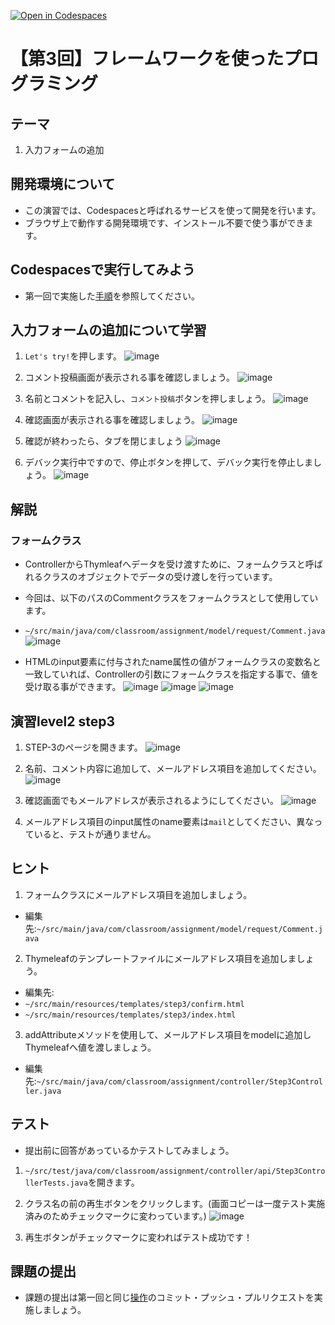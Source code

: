 [![Open in Codespaces](https://classroom.github.com/assets/launch-codespace-7f7980b617ed060a017424585567c406b6ee15c891e84e1186181d67ecf80aa0.svg)](https://classroom.github.com/open-in-codespaces?assignment_repo_id=12929079)
# 【第3回】フレームワークを使ったプログラミング
## テーマ
1. 入力フォームの追加

## 開発環境について
* この演習では、Codespacesと呼ばれるサービスを使って開発を行います。
* ブラウザ上で動作する開発環境です、インストール不要で使う事ができます。

## Codespacesで実行してみよう
* 第一回で実施した[手順](/Codespacesの実行手順.md)を参照してください。

## 入力フォームの追加について学習
1. `Let's try!`を押します。
![image](https://user-images.githubusercontent.com/32722128/151711407-d882c0da-6c60-409f-99da-e5da064575a0.png)

2. コメント投稿画面が表示される事を確認しましょう。
![image](https://user-images.githubusercontent.com/32722128/151711431-a1d7b9f3-8f02-4b6c-804b-cc989640df67.png)

3. 名前とコメントを記入し、`コメント投稿`ボタンを押しましょう。
![image](https://user-images.githubusercontent.com/32722128/151711584-171cc707-382b-4c4d-8cc9-5b01cfb3b67c.png)

4. 確認画面が表示される事を確認しましょう。
![image](https://user-images.githubusercontent.com/32722128/151711609-1170703b-7eff-4d08-b8b7-eaa628933c72.png)

5. 確認が終わったら、タブを閉じましょう
![image](https://user-images.githubusercontent.com/32722128/150733257-a1056c19-1b24-412b-8bfc-a6063e75c785.png)

6. デバック実行中ですので、停止ボタンを押して、デバック実行を停止しましょう。
![image](https://user-images.githubusercontent.com/32722128/150748527-d7121765-5142-4f5a-9769-33c0c23627a4.png)

## 解説
### フォームクラス
* ControllerからThymleafへデータを受け渡すために、フォームクラスと呼ばれるクラスのオブジェクトでデータの受け渡しを行っています。
* 今回は、以下のパスのCommentクラスをフォームクラスとして使用しています。
* `~/src/main/java/com/classroom/assignment/model/request/Comment.java`
![image](https://user-images.githubusercontent.com/32722128/151712493-5d3a2176-5dcb-49ca-b0dd-dcee51e0c3b1.png)

* HTMLのinput要素に付与されたname属性の値がフォームクラスの変数名と一致していれば、Controllerの引数にフォームクラスを指定する事で、値を受け取る事ができます。
![image](https://user-images.githubusercontent.com/32722128/151712894-8cb16e89-dba4-45ee-8b9d-88db789519f1.png)
![image](https://user-images.githubusercontent.com/32722128/151712931-a264f299-6251-40d3-9e9a-9e5b251a422d.png)
![image](https://user-images.githubusercontent.com/32722128/151712961-43dbfa44-c261-49f2-85b3-29e04eab0ee2.png)

## 演習level2 step3
1. STEP-3のページを開きます。
![image](https://user-images.githubusercontent.com/32722128/151711786-55207e89-0b94-4047-b265-5cc509873909.png)

2. 名前、コメント内容に追加して、メールアドレス項目を追加してください。
![image](https://user-images.githubusercontent.com/32722128/151712040-e53709f4-38b8-4454-b010-38551bb52118.png)

3. 確認画面でもメールアドレスが表示されるようにしてください。
![image](https://user-images.githubusercontent.com/32722128/151712095-4d67f00a-ecf7-4270-858d-00b13328531c.png)

4. メールアドレス項目のinput属性のname要素は`mail`としてください、異なっていると、テストが通りません。

## ヒント
1. フォームクラスにメールアドレス項目を追加しましょう。  
* 編集先:`~/src/main/java/com/classroom/assignment/model/request/Comment.java`

2. Thymeleafのテンプレートファイルにメールアドレス項目を追加しましょう。 
* 編集先:    
* `~/src/main/resources/templates/step3/confirm.html`  
* `~/src/main/resources/templates/step3/index.html`  

3. addAttributeメソッドを使用して、メールアドレス項目をmodelに追加しThymeleafへ値を渡しましょう。
* 編集先:`~/src/main/java/com/classroom/assignment/controller/Step3Controller.java`

## テスト
* 提出前に回答があっているかテストしてみましょう。

1. `~/src/test/java/com/classroom/assignment/controller/api/Step3ControllerTests.java`を開きます。
2. クラス名の前の再生ボタンをクリックします。(画面コピーは一度テスト実施済みのためチェックマークに変わっています。)
![image](https://user-images.githubusercontent.com/32722128/151714348-346b8b8e-cecc-43c6-82df-0c23de61fead.png)

3. 再生ボタンがチェックマークに変わればテスト成功です！

## 課題の提出
* 課題の提出は第一回と同じ[操作](/課題の提出手順.md)のコミット・プッシュ・プルリクエストを実施しましょう。
